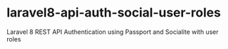 # laravel8-api-auth-social-user-roles
Laravel 8 REST API Authentication using Passport and Socialite with user roles
